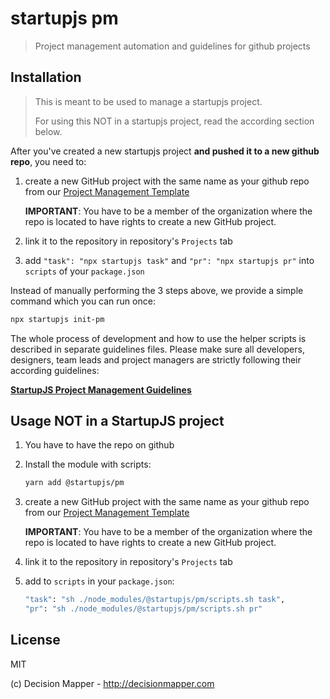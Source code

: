 # startupjs pm

> Project management automation and guidelines for github projects

## Installation

> This is meant to be used to manage a startupjs project.
> 
> For using this NOT in a startupjs project, read the according section below.

After you've created a new startupjs project **and pushed it to a new github repo**,
you need to:

1. create a new GitHub project with the same name as your github repo from
our [Project Management Template](https://github.com/orgs/startupjs/projects/2)

    **IMPORTANT**: You have to be a member of the organization where the repo is located
to have rights to create a new GitHub project.

1. link it to the repository in repository's `Projects` tab
1. add `"task": "npx startupjs task"` and `"pr": "npx startupjs pr"` into `scripts` of your `package.json`

Instead of manually performing the 3 steps above, we provide a simple command which
you can run once:

```sh
npx startupjs init-pm
```

The whole process of development and how to use the helper scripts is described
in separate guidelines files.
Please make sure all developers, designers, team leads and project managers are strictly
following their according guidelines:

[**StartupJS Project Management Guidelines**](./guidelines.md)

## Usage NOT in a StartupJS project

1. You have to have the repo on github
1. Install the module with scripts:

    ```sh
    yarn add @startupjs/pm
    ```

1. create a new GitHub project with the same name as your github repo from
our [Project Management Template](https://github.com/orgs/startupjs/projects/2)

    **IMPORTANT**: You have to be a member of the organization where the repo is located
to have rights to create a new GitHub project.

1. link it to the repository in repository's `Projects` tab
1. add to `scripts` in your `package.json`:

    ```sh
    "task": "sh ./node_modules/@startupjs/pm/scripts.sh task",
    "pr": "sh ./node_modules/@startupjs/pm/scripts.sh pr"
    ```

## License

MIT

(c) Decision Mapper - http://decisionmapper.com
